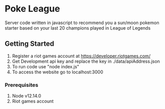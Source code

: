 # Poke League

Server code written in javascript to recommend you a sun/moon pokemon starter based on your last 20 champions played in League of Legends

## Getting Started

1. Register a riot games account at https://developer.riotgames.com/
2. Get Development api key and replace the key in ./data/apiAddress.json
3. To run code use "node index.js"
4. To access the website go to localhost:3000

### Prerequisites

1. Node v12.14.0
2. Riot games account
